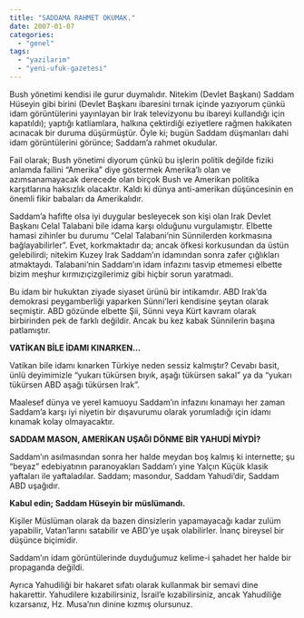 ```yaml
---
title: "SADDAMA RAHMET OKUMAK."
date: 2007-01-07
categories: 
  - "genel"
tags: 
  - "yazilarim"
  - "yeni-ufuk-gazetesi"
---
```


Bush yönetimi kendisi ile gurur duymalıdır. Nitekim (Devlet Başkanı) Saddam Hüseyin gibi birini (Devlet Başkanı ibaresini tırnak içinde yazıyorum çünkü idam görüntülerini yayınlayan bir Irak televizyonu bu ibareyi kullandığı için kapatıldı); yaptığı katliamlara, halkına çektirdiği eziyetlere rağmen hakikaten acınacak bir duruma düşürmüştür. Öyle ki; bugün Saddam düşmanları dahi idam görüntülerini görünce; Saddam’a rahmet okudular.

Fail olarak; Bush yönetimi diyorum çünkü bu işlerin politik değilde fiziki anlamda failini “Amerika” diye göstermek Amerika’lı olan ve azımsanamayacak derecede olan birçok Bush ve Amerikan politika karşıtlarına haksızlık olacaktır. Kaldı ki dünya anti-amerikan düşüncesinin en önemli fikir babaları da Amerikalıdır.

Saddam’a hafifte olsa iyi duygular besleyecek son kişi olan Irak Devlet Başkanı Celal Talabani bile idama karşı olduğunu vurgulamıştır. Elbette hamasi zihinler bu durumu “Celal Talabani’nin Sünnilerden korkmasına bağlayabilirler”. Evet, korkmaktadır da; ancak öfkesi korkusundan da üstün gelebilirdi; nitekim Kuzey Irak Saddam’ın idamından sonra zafer çığlıkları atmaktaydı. Talabani’nin Saddam’ın idam infazını tasvip etmemesi elbette bizim meşhur kırmızıçizgilerimiz gibi hiçbir sorun yaratmadı.

Bu idam bir hukuktan ziyade siyaset ürünü bir intikamdır. ABD Irak’da demokrasi peygamberliği yaparken Sünni’leri kendisine şeytan olarak seçmiştir. ABD gözünde elbette Şii, Sünni veya Kürt kavram olarak birbirinden pek de farklı değildir. Ancak bu kez kabak Sünnilerin başına patlamıştır.

**VATİKAN BİLE İDAMI KINARKEN…**

Vatikan bile idamı kınarken Türkiye neden sessiz kalmıştır? Cevabı basit, ünlü deyimimizle “yukarı tükürsen bıyık, aşağı tükürsen sakal” ya da “yukarı tükürsen ABD aşağı tükürsen Irak”.

Maalesef dünya ve yerel kamuoyu Saddam’ın infazını kınamayı her zaman Saddam’a karşı iyi niyetin bir dışavurumu olarak yorumladığı için idamı kınamak kolay olmayacaktır.

**SADDAM MASON, AMERİKAN UŞAĞI DÖNME BİR YAHUDİ MİYDİ?**

Saddam’ın asılmasından sonra her halde meydan boş kalmış ki internette; şu “beyaz” edebiyatının paranoyakları Saddam’ı yine Yalçın Küçük klasik yaftaları ile yaftaladılar. Saddam; masondur, Saddam Yahudi’dir, Saddam ABD uşağıdır.

**Kabul edin; Saddam Hüseyin bir müslümandı.**

Kişiler Müslüman olarak da bazen dinsizlerin yapamayacağı kadar zulüm yapabilir, Vatan’larını satabilir ve ABD’ye uşak olabilirler. İnanç bireysel bir düşünce biçimidir.

Saddam’ın idam görüntülerinde duyduğumuz kelime-i şahadet her halde bir propaganda değildi.

Ayrıca Yahudiliği bir hakaret sıfatı olarak kullanmak bir semavi dine hakarettir. Yahudilere kızabilirsiniz, İsrail’e kızabilirsiniz, ancak Yahudiliğe kızarsanız, Hz. Musa’nın dinine kızmış olursunuz.
